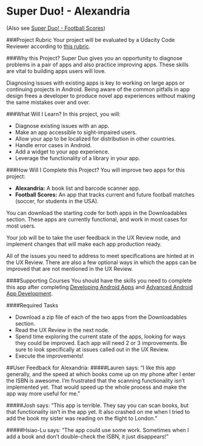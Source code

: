 # Super Duo! - Alexandria
(Also see [Super Duo! - Football Scores](https://github.com/gordonyoon/Football-Scores))

###Project Rubric
Your project will be evaluated by a Udacity Code Reviewer according to [this rubric](https://docs.google.com/document/d/1jKnb7xLcdBZl1cmVYRVkX_fkpUzmUmKtrazhpfJx-zk/pub?embedded=true).

###Why this Project?
Super Duo gives you an opportunity to diagnose problems in a pair of apps and also practice improving apps. These skills are vital to building apps users will love.

Diagnosing issues with existing apps is key to working on large apps or continuing projects in Android. Being aware of the common pitfalls in app design frees a developer to produce novel app experiences without making the same mistakes over and over.

###What Will I Learn?
In this project, you will:
* Diagnose existing issues with an app.
* Make an app accessible to sight-impaired users.
* Allow your app to be localized for distribution in other countries.
* Handle error cases in Android.
* Add a widget to your app experience.
* Leverage the functionality of a library in your app.

###How Will I Complete this Project?
You will improve two apps for this project:
* __Alexandria:__ A book list and barcode scanner app.
* __Football Scores:__ An app that tracks current and future football matches (soccer, for students in the USA).

You can download the starting code for both apps in the Downloadables section. These apps are currently functional, and work in most cases for most users.

Your job will be to take the user feedback in the UX Review node, and implement changes that will make each app production ready.

All of the issues you need to address to meet specifications are hinted at in the UX Review. There are also a few optional ways in which the apps can be improved that are not mentioned in the UX Review.

####Supporting Courses
You should have the skills you need to complete this app after completing [Developing Android Apps](http://www.udacity.com/course/ud853-nd) and [Advanced Android App Development](http://www.udacity.com/course/ud855-nd).

####Required Tasks
* Download a zip file of each of the two apps from the Downloadables section.
* Read the UX Review in the next node.
* Spend time exploring the current state of the apps, looking for ways they could be improved. Each app will need 2 or 3 improvements. Be sure to look specifically at issues called out in the UX Review.
* Execute the improvements!

##User Feedback for Alexandria:
#####Lauren says:
“I like this app generally, and the speed at which books come up on my phone after I enter the ISBN is awesome. I’m frustrated that the scanning functionality isn’t implemented yet. That would speed up the whole process and make the app way more useful for me.”

#####Josh says:
“This app is terrible. They say you can scan books, but that functionality isn’t in the app yet. It also crashed on me when I tried to add the book my sister was reading on the flight to London.”

#####Hsiao-Lu says:
“The app could use some work. Sometimes when I add a book and don’t double-check the ISBN, it just disappears!”
